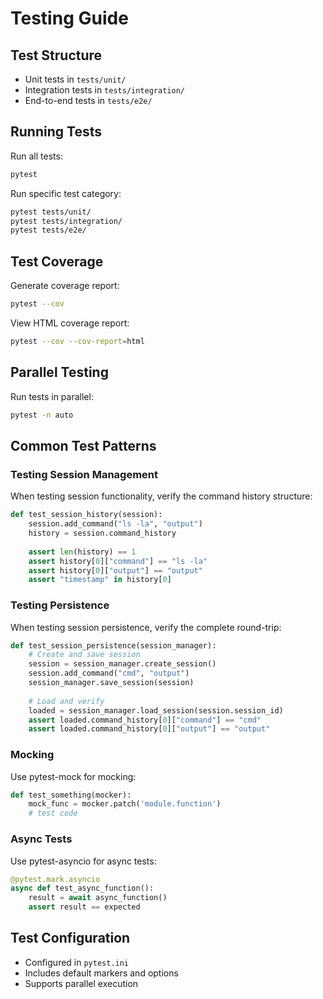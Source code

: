 # Testing Guide

## Test Structure
- Unit tests in `tests/unit/`
- Integration tests in `tests/integration/`
- End-to-end tests in `tests/e2e/`

## Running Tests
Run all tests:
```bash
pytest
```

Run specific test category:
```bash
pytest tests/unit/
pytest tests/integration/
pytest tests/e2e/
```

## Test Coverage
Generate coverage report:
```bash
pytest --cov
```

View HTML coverage report:
```bash
pytest --cov --cov-report=html
```

## Parallel Testing
Run tests in parallel:
```bash
pytest -n auto
```

## Common Test Patterns
### Testing Session Management
When testing session functionality, verify the command history structure:

```python
def test_session_history(session):
    session.add_command("ls -la", "output")
    history = session.command_history
    
    assert len(history) == 1
    assert history[0]["command"] == "ls -la"
    assert history[0]["output"] == "output"
    assert "timestamp" in history[0]
```

### Testing Persistence
When testing session persistence, verify the complete round-trip:

```python
def test_session_persistence(session_manager):
    # Create and save session
    session = session_manager.create_session()
    session.add_command("cmd", "output")
    session_manager.save_session(session)
    
    # Load and verify
    loaded = session_manager.load_session(session.session_id)
    assert loaded.command_history[0]["command"] == "cmd"
    assert loaded.command_history[0]["output"] == "output"
```

### Mocking
Use pytest-mock for mocking:
```python
def test_something(mocker):
    mock_func = mocker.patch('module.function')
    # test code
```

### Async Tests
Use pytest-asyncio for async tests:
```python
@pytest.mark.asyncio
async def test_async_function():
    result = await async_function()
    assert result == expected
```

## Test Configuration
- Configured in `pytest.ini`
- Includes default markers and options
- Supports parallel execution
